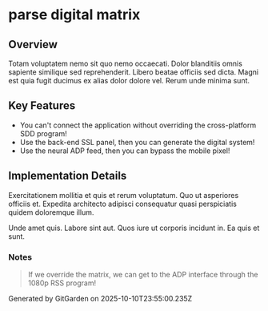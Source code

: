 # parse digital matrix

## Overview
Totam voluptatem nemo sit quo nemo occaecati. Dolor blanditiis omnis sapiente similique sed reprehenderit. Libero beatae officiis sed dicta. Magni est quia fugit ducimus ex alias dolor dolore vel. Rerum unde minima sunt.

## Key Features
- You can't connect the application without overriding the cross-platform SDD program!
- Use the back-end SSL panel, then you can generate the digital system!
- Use the neural ADP feed, then you can bypass the mobile pixel!

## Implementation Details
Exercitationem mollitia et quis et rerum voluptatum. Quo ut asperiores officiis et. Expedita architecto adipisci consequatur quasi perspiciatis quidem doloremque illum.
 Unde amet quis. Labore sint aut. Quos iure ut corporis incidunt in. Ea quis et sunt.

### Notes
> If we override the matrix, we can get to the ADP interface through the 1080p RSS program!

Generated by GitGarden on 2025-10-10T23:55:00.235Z